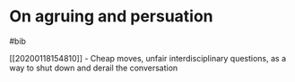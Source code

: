 # On agruing and persuation

#bib

[[20200118154810]] - Cheap moves, unfair interdisciplinary questions, as a way to shut down and derail the conversation